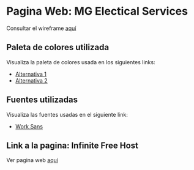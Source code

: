# Pagina Web: MG Electical Services 
Consultar el wireframe [aquí](https://www.figma.com/file/XtcnttCPAJbM26LDa4ixQ3/Wireframe?node-id=0%3A1&t=i9Co2pkntcnj6NnK-1)

## Paleta de colores utilizada
Visualiza la paleta de colores usada en los siguientes links: 
- [Alternativa 1](https://coolors.co/017ea7-00143c-014a73-012b53-fafafa)
- [Alternativa 2](https://coolors.co/017ea7-00143c-014a73-012b53-d8dbe2)

## Fuentes utilizadas
Visualiza las fuentes usadas en el siguiente link:
- [Work Sans](https://fonts.google.com/specimen/Work+Sans)

## Link a la pagina: Infinite Free Host
Ver pagina web [aquí](http://mgelectricalservices.epizy.com/index.html)

